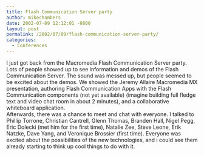 ```yaml
---
title: Flash Communication Server party
author: mikechambers
date: 2002-07-09 12:12:01 -0800
layout: post
permalink: /2002/07/09/flash-communication-server-party/
categories:
  - Conferences
---
```



I just got back from the Macromedia Flash Communication Server party. Lots of people showed up to see information and demos of the Flash Communication Server. The sound was messed up, but people seemed to be excited about the demos. We showed the Jeremy Allaire Macromedia MX presentation, authoring Flash Communication Apps with the Flash Communication components (not yet available) (imagine building full fledge text and video chat room in about 2 minutes), and a collaborative whiteboard application.  
Afterwards, there was a chance to meet and chat with everyone. I talked to Phillip Torrone, Christian Cantrell, Glenn Thomas, Branden Hall, Nigel Pegg, Eric Dolecki (met him for the first time), Natalie Zee, Steve Leone, Erik Natzke, Dave Yang, and Veronique Brossier (first time). Everyone was excited about the possibilities of the new technologies, and i could see them already starting to think up cool things to do with it.
